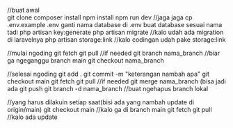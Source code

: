 //buat awal <br>
git clone
composer install
npm install
npm run dev //jaga jaga
cp .env.example .env
ganti nama database di .env
buat database sesuai nama tadi
php artisan key:generate
php artisan migrate //kalo udah ada migration di laravelnya
php artisan storage:link //kalo codingan udah pake storage:link

//mulai ngoding
git fetch
git pull //if needed
git branch nama_branch //biar ga ngeganggu branch main
git checkout nama_branch

//selesai ngoding
git add .
git commit -m "keterangan nambah apa"
git checkout main
git fetch
git pull //if needed
git merge nama_branch (bisa jadi ada 
git push
git branch -d nama_branch //buat ngehapus branch lokal

//yang harus dilakuin setiap saat(bisi ada yang nambah update di origin/main)
git checkout main //kalo ga di branch main
git fetch
git pull //kalo ada update
